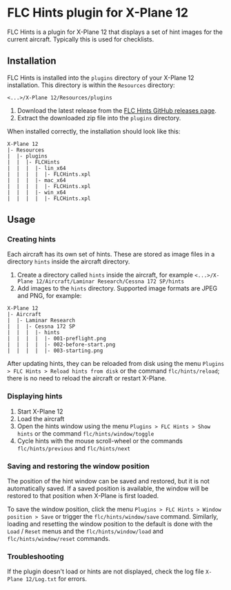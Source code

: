 # FLC Hints plugin for X-Plane 12

FLC Hints is a plugin for X-Plane 12 that displays a set of hint images for the current aircraft. Typically this is used
for checklists.

## Installation

FLC Hints is installed into the `plugins` directory of your X-Plane 12 installation. This directory is within
the `Resources` directory:

```
<...>/X-Plane 12/Resources/plugins
```

1. Download the latest release from
   the [FLC Hints GitHub releases page](https://github.com/flightlevelchange/hints/releases).
2. Extract the downloaded zip file into the `plugins` directory.

When installed correctly, the installation should look like this:

```
X-Plane 12
|- Resources
|  |- plugins
|  |  |- FLCHints
|  |  |  |- lin_x64
|  |  |  |  |- FLCHints.xpl
|  |  |  |- mac_x64
|  |  |  |  |- FLCHints.xpl
|  |  |  |- win_x64
|  |  |  |  |- FLCHints.xpl
```

## Usage

### Creating hints

Each aircraft has its own set of hints. These are stored as image files in a directory `hints` inside the aircraft
directory.

1. Create a directory called `hints` inside the aircraft, for
   example `<...>/X-Plane 12/Aircraft/Laminar Research/Cessna 172 SP/hints`
2. Add images to the `hints` directory. Supported image formats are JPEG and PNG, for example:

```
X-Plane 12
|- Aircraft
|  |- Laminar Research
|  |  |- Cessna 172 SP
|  |  |  |- hints
|  |  |  |  |- 001-preflight.png
|  |  |  |  |- 002-before-start.png
|  |  |  |  |- 003-starting.png
```

After updating hints, they can be reloaded from disk using the menu `Plugins > FLC Hints > Reload hints from disk` or
the command `flc/hints/reload`; there is no need to reload the aircraft or restart X-Plane.

### Displaying hints

1. Start X-Plane 12
2. Load the aircraft
3. Open the hints window using the menu `Plugins > FLC Hints > Show hints` or the command `flc/hints/window/toggle`
4. Cycle hints with the mouse scroll-wheel or the commands `flc/hints/previous` and `flc/hints/next`

### Saving and restoring the window position

The position of the hint window can be saved and restored, but it is not automatically saved.
If a saved position is available, the window will be restored to that position when X-Plane is first loaded.

To save the window position, click the menu `Plugins > FLC Hints > Window position > Save` or trigger
the `flc/hints/window/save`
command. Similarly, loading and resetting the window position to the default is done with the `Load` / `Reset` menus and
the `flc/hints/window/load` and `flc/hints/window/reset` commands.

### Troubleshooting

If the plugin doesn't load or hints are not displayed, check the log file `X-Plane 12/Log.txt` for errors.
